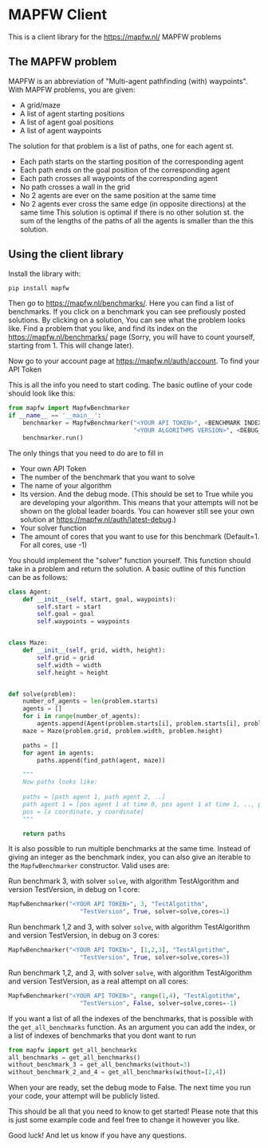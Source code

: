 # MAPFW Client

This is a client library for the https://mapfw.nl/ MAPFW problems
## The MAPFW problem
MAPFW is an abbreviation of  "Multi-agent pathfinding (with) waypoints".
With MAPFW problems, you are given:
-	A grid/maze
-	A list of agent starting positions
-	A list of agent goal positions
-	A list of agent waypoints

The solution for that problem is a list of paths, one for each agent st.
-	Each path starts on the starting position of the corresponding agent
-	Each path ends on the goal position of the corresponding agent
-	Each path crosses all waypoints of the corresponding agent
-	No path crosses a wall in the grid
-	No 2 agents are ever on the same position at the same time
-	No 2 agents  ever cross the same edge (in opposite directions) at the same time
This solution is optimal if there is no other solution st. the sum of the lengths of the paths of all the agents is smaller than the this solution.
## Using the client library
Install the library with:
```bash
pip install mapfw
```
Then go to https://mapfw.nl/benchmarks/. Here you can find a list of benchmarks. If you click on a benchmark you can see prefiously posted solutions. By clicking on a solution, You can see what the problem looks like. Find a problem that you like, and find its index on the https://mapfw.nl/benchmarks/ page (Sorry, you will have to count yourself, starting from 1. This will change later).

Now go to your account page at https://mapfw.nl/auth/account. To find your API Token

This is all the info you need to start coding. The basic outline of your code should look like this:
```python
from mapfw import MapfwBenchmarker
if __name__ == '__main__':
    benchmarker = MapfwBenchmarker("<YOUR API TOKEN>", <BENCHMARK INDEX>, "<YOUR ALGORITHMS NAME>",
                                   "<YOUR ALGORITHMS VERSION>", <DEBUG_MODE>, solver=<SOLVER>,cores=<CORES>)
    benchmarker.run()
```
The only things that you need to do are to fill in
- Your own API Token
- The number of the benchmark that you want to solve
- The name of your algorithm
- Its version. And the debug mode. (This should be set to True while you are developing your algorithm. This means that your attempts will not be shown on the global leader boards. You can however still see your own solution at https://mapfw.nl/auth/latest-debug.)
- Your solver function
- The amount of cores that you want to use for this benchmark (Default=1. For all cores, use -1)

You should implement the "solver" function yourself.
This function should take in a problem and return the solution.
A basic outline of this function can be as follows:
```python
class Agent:
    def __init__(self, start, goal, waypoints):
        self.start = start
        self.goal = goal
        self.waypoints = waypoints


class Maze:
    def __init__(self, grid, width, height):
        self.grid = grid
        self.width = width
        self.height = height


def solve(problem):
    number_of_agents = len(problem.starts)
    agents = []
    for i in range(number_of_agents):
        agents.append(Agent(problem.starts[i], problem.starts[i], problem.goals[i], problem.waypoints[i]))
    maze = Maze(problem.grid, problem.width, problem.height)

    paths = []
    for agent in agents:
        paths.append(find_path(agent, maze))

    """
    Now paths looks like:
    
    paths = [path agent 1, path agent 2, ..]
    path agent 1 = [pos agent 1 at time 0, pos agent 1 at time 1, .., pos agent 1 at finishing time]
    pos = [x coordinate, y coordinate]
    """

    return paths
```

It is also possible to run multiple benchmarks at the same time.
Instead of giving an integer as the benchmark index, you can also give an iterable to the ```MapfwBenchmarker``` constructor.
Valid uses are:

Run benchmark 3, with solver ```solve```, with algorithm TestAlgorithm and version TestVersion, in debug on 1 core:
```python
MapfwBenchmarker("<YOUR API TOKEN>", 3, "TestAlgotithm",
                    "TestVersion", True, solver=solve,cores=1)
```

Run benchmark 1,2 and 3, with solver ```solve```, with algorithm TestAlgorithm and version TestVersion, in debug on 3 cores:
```python
MapfwBenchmarker("<YOUR API TOKEN>", [1,2,3], "TestAlgotithm",
                    "TestVersion", True, solver=solve,cores=3)
```

Run benchmark 1,2, and 3, with solver ```solve```, with algorithm TestAlgorithm and version TestVersion, as a real attempt on all cores:
```python
MapfwBenchmarker("<YOUR API TOKEN>", range(1,4), "TestAlgotithm",
                    "TestVersion", False, solver=solve,cores=-1)
```

If you want a list of all the indexes of the benchmarks, that is possible with the ```get_all_benchmarks``` function.
As an argument you can add the index, or a list of indexes of benchmarks that you dont want to run
```python
from mapfw import get_all_benchmarks
all_benchmarks = get_all_benchmarks()
without_benchmark_3 = get_all_benchmarks(without=3)
without_benchmark_2_and_4 = get_all_benchmarks(without=[2,4])
```

When your are ready, set the debug mode to False. The next time you run your code, your attempt will be publicly listed.

This should be all that you need to know to get started!
Please note that this is just some example code and feel free to change it however you like.

Good luck! And let us know if you have any questions.
